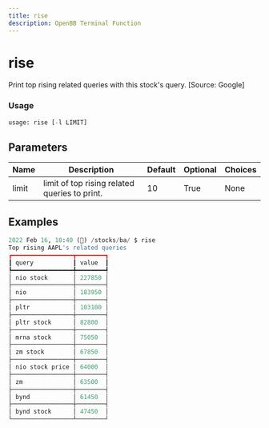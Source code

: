```yaml
---
title: rise
description: OpenBB Terminal Function
---
```


# rise

Print top rising related queries with this stock's query. [Source: Google]

### Usage 
```python
usage: rise [-l LIMIT]
```

## Parameters

| Name | Description | Default | Optional | Choices |
| ---- | ----------- | ------- | -------- | ------- |
| limit | limit of top rising related queries to print. | 10 | True | None |


## Examples

```python
2022 Feb 16, 10:40 (🦋) /stocks/ba/ $ rise
Top rising AAPL's related queries
┏━━━━━━━━━━━━━━━━━┳━━━━━━━━┓
┃ query           ┃ value  ┃
┡━━━━━━━━━━━━━━━━━╇━━━━━━━━┩
│ nio stock       │ 227850 │
├─────────────────┼────────┤
│ nio             │ 183950 │
├─────────────────┼────────┤
│ pltr            │ 103100 │
├─────────────────┼────────┤
│ pltr stock      │ 82800  │
├─────────────────┼────────┤
│ mrna stock      │ 75050  │
├─────────────────┼────────┤
│ zm stock        │ 67850  │
├─────────────────┼────────┤
│ nio stock price │ 64000  │
├─────────────────┼────────┤
│ zm              │ 63500  │
├─────────────────┼────────┤
│ bynd            │ 61450  │
├─────────────────┼────────┤
│ bynd stock      │ 47450  │
└─────────────────┴────────┘
```

